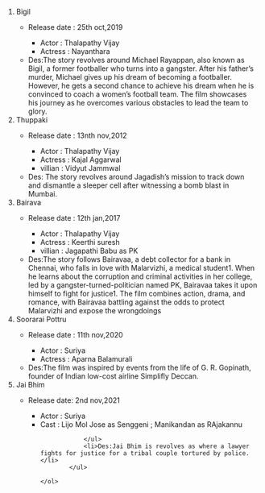<!DOCTYPE html>
<html lang="en">
<head>
    <meta charset="UTF-8">
    <meta name="viewport" content="width=device-width, initial-scale=1.0">
    <title>nested lists</title>
</head>
<body>
    <ol><li>Bigil</li>
        <ul>
            <li>Release date : 25th oct,2019</li>
            <ul>
            <li>Actor : Thalapathy Vijay</li>
            <li>Actress : Nayanthara</li>
            </ul>
            <li>Des:The story revolves around Michael Rayappan, also known as Bigil, a former footballer who turns into a gangster. After his father’s murder, Michael gives up his dream of becoming a footballer. However, he gets a second chance to achieve his dream when he is convinced to coach a women’s football team. The film showcases his journey as he overcomes various obstacles to lead the team to glory.      
            </li>
        </ul>
        <li>Thuppaki</li>
            <ul>
                <li>Release date : 13nth nov,2012</li>
                <ul>
                    <li>Actor : Thalapathy Vijay</li>
                    <li>Actress : Kajal Aggarwal</li>
                    <li>villian : Vidyut Jammwal</li>
                </ul>
                <li>Des: The story revolves around Jagadish’s mission to track down and dismantle a sleeper cell after witnessing a bomb blast in Mumbai.</li>
            </ul>
            <li>Bairava</li>
            <ul>
                <li>Release date : 12th jan,2017</li>
                <ul>
                    <li>Actor : Thalapathy Vijay </li>
                    <li>Actress : Keerthi suresh</li>
                    <li>villian : Jagapathi Babu as PK</li>
                </ul>
                <li>Des:The story follows Bairavaa, a debt collector for a bank in Chennai, who falls in love with Malarvizhi, a medical student1. When he learns about the corruption and criminal activities in her college, led by a gangster-turned-politician named PK, Bairavaa takes it upon himself to fight for justice1. The film combines action, drama, and romance, with Bairavaa battling against the odds to protect Malarvizhi and expose the wrongdoings</li>
            </ul>
            <li>Soorarai Pottru</li>
            <ul>
            <li>Release date : 11th nov,2020</li>
                <ul>
                    <li>Actor : Suriya</li>
                    <li>Actress : Aparna Balamurali</li>
                </ul>
                <li>Des:The film was inspired by events from the life of G. R. Gopinath, founder of Indian low-cost airline Simplifly Deccan.</li>
            </ul>
            <li>Jai Bhim</li>
            <ul>
            <li>Release date: 2nd nov,2021</li>
                <ul>
                    <li>Actor : Suriya</li>
                    <li>Cast : Lijo Mol Jose as Senggeni ; Manikandan as RAjakannu</li>
                    
                </ul>
                <li>Des:Jai Bhim is revolves as where a lawyer fights for justice for a tribal couple tortured by police.</li>
            </ul>

    </ol>
</body>
</html>
